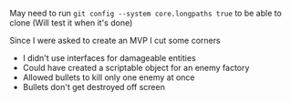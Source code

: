 May need to run `git config --system core.longpaths true` to be able to clone (Will test it when it's done)

Since I were asked to create an MVP I cut some corners
- I didn't use interfaces for damageable entities
- Could have created a scriptable object for an enemy factory
- Allowed bullets to kill only one enemy at once
- Bullets don't get destroyed off screen
